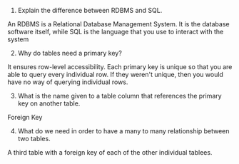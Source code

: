1. Explain the difference between RDBMS and SQL.

An RDBMS is a Relational Database Management System. It is the database software itself,
while SQL is the language that you use to interact with the system

2. Why do tables need a primary key?

It ensures row-level accessibility.  Each primary key is unique so that you are able to query
every individual row.  If they weren't unique, then you would have no way of querying individual rows.

3. What is the name given to a table column that references the primary key on another table.

Foreign Key

4. What do we need in order to have a many to many relationship between two tables.

A third table with a foreign key of each of the other individual tablees.